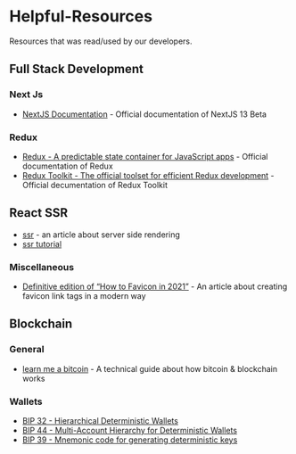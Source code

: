 # Helpful-Resources
Resources that was read/used by our developers.

## Full Stack Development

### Next Js
- [NextJS Documentation] - Official documentation of NextJS 13 Beta

### Redux
- [Redux - A predictable state container for JavaScript apps] - Official documentation of Redux
- [Redux Toolkit - The official toolset for efficient Redux development] - Official decumentation of Redux Toolkit

## React SSR
- [ssr] - an article about server side rendering
- [ssr tutorial]

### Miscellaneous
- [Definitive edition of “How to Favicon in 2021”] - An article about creating favicon link tags in a modern way

## Blockchain

### General
- [learn me a bitcoin] - A technical guide about how bitcoin & blockchain works

### Wallets
- [BIP 32 - Hierarchical Deterministic Wallets]
- [BIP 44 - Multi-Account Hierarchy for Deterministic Wallets]
- [BIP 39 - Mnemonic code for generating deterministic keys]

[//]: #
  [learn me a bitcoin]: <https://learnmeabitcoin.com/technical/>
  [BIP 32 - Hierarchical Deterministic Wallets]: <https://github.com/bitcoin/bips/blob/master/bip-0032.mediawiki>
  [BIP 44 - Multi-Account Hierarchy for Deterministic Wallets]: <https://github.com/bitcoin/bips/blob/master/bip-0044.mediawiki>
  [BIP 39 - Mnemonic code for generating deterministic keys]: <https://github.com/bitcoin/bips/blob/master/bip-0039.mediawiki>
  [NextJS Documentation]: <https://beta.nextjs.org/docs>
  [Redux - A predictable state container for JavaScript apps]: <https://redux.js.org/introduction/getting-started>
  [Redux Toolkit - The official toolset for efficient Redux development]: <https://redux-toolkit.js.org/introduction/getting-started>
  [ssr]: <https://www.freecodecamp.org/news/what-exactly-is-client-side-rendering-and-hows-it-different-from-server-side-rendering-bd5c786b340d/>
  [ssr tutorial]: <https://www.youtube.com/playlist?list=PLMhLdUN2ZKJ2f-QDFBP1iphsmPd81MQOO>
  [Definitive edition of “How to Favicon in 2021”]: <https://medium.com/web-dev-survey-from-kyoto/favicon-nightmare-how-to-maintain-sanity-7628bfc39918>
